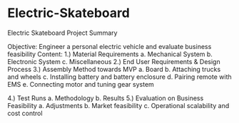 # Electric-Skateboard
Electric Skateboard Project Summary

Objective: 
Engineer a personal electric vehicle and evaluate business feasibility
Content:
1.)	Material Requirements
  a.	Mechanical System 
  b.	Electronic System
  c.	Miscellaneous
2.)	End User Requirements & Design Process
3.)	Assembly Method towards MVP
  a.	Board 
  b.	Attaching trucks and wheels
  c.	Installing battery and battery enclosure
  d.	Pairing remote with EMS
  e.	Connecting motor and tuning gear system

4.)	Test Runs
  a.	Methodology
  b.	Results
5.)	Evaluation on Business Feasibility 
  a.	Adjustments
  b.	Market feasibility
  c.	Operational scalability and cost control


	

